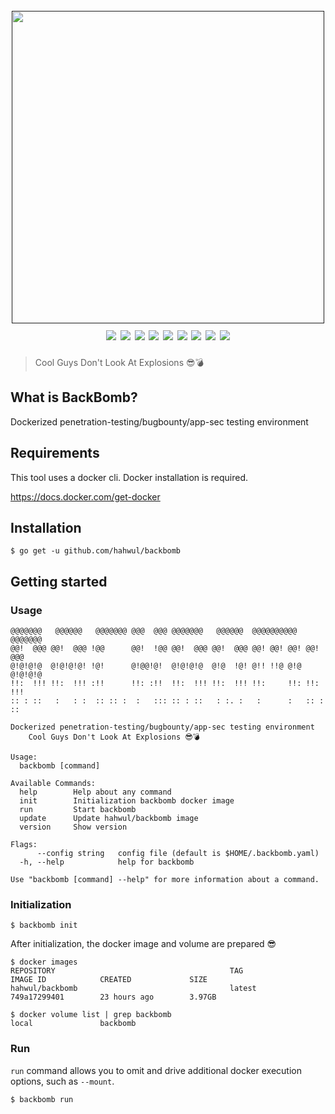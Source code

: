 <h1 align="center">
  <br>
  <a href=""><img src="https://user-images.githubusercontent.com/13212227/100126258-1329bb80-2ec1-11eb-915b-7a536a2524e0.png" alt="" width="500px;"></a>
  <br>
  <img src="https://img.shields.io/github/v/release/hahwul/backbomb?style=flat-square"> 
  <a href="https://snapcraft.io/backbomb"><img src="https://snapcraft.io/backbomb/badge.svg" /></a>
  <img src="https://img.shields.io/github/languages/top/hahwul/backbomb?style=flat-square"> <img src="https://api.codacy.com/project/badge/Grade/ea74e272d1d6486da19d469881e5c176"> <a href="https://goreportcard.com/report/github.com/hahwul/backbomb"><img src="https://goreportcard.com/badge/github.com/hahwul/backbomb"></a> <a href="https://twitter.com/intent/follow?screen_name=hahwul"><img src="https://img.shields.io/twitter/follow/hahwul?style=flat-square"></a>
  <img src="https://github.com/hahwul/backbomb/workflows/CodeQL/badge.svg">
  <img src="https://github.com/hahwul/backbomb/workflows/Docker%20Build/badge.svg">
  <img src="https://github.com/hahwul/backbomb/workflows/Go%20Build/badge.svg">
</h1>

> Cool Guys Don't Look At Explosions 😎💣

## What is BackBomb?
Dockerized penetration-testing/bugbounty/app-sec testing environment

## Requirements
This tool uses a docker cli. Docker installation is required. 

https://docs.docker.com/get-docker

## Installation
```
$ go get -u github.com/hahwul/backbomb
```

## Getting started
### Usage 
```
@@@@@@@   @@@@@@   @@@@@@@ @@@  @@@ @@@@@@@   @@@@@@  @@@@@@@@@@  @@@@@@@
@@!  @@@ @@!  @@@ !@@      @@!  !@@ @@!  @@@ @@!  @@@ @@! @@! @@! @@!  @@@
@!@!@!@  @!@!@!@! !@!      @!@@!@!  @!@!@!@  @!@  !@! @!! !!@ @!@ @!@!@!@
!!:  !!! !!:  !!! :!!      !!: :!!  !!:  !!! !!:  !!! !!:     !!: !!:  !!!
:: : ::   :   : :  :: :: :  :   ::: :: : ::   : :. :   :      :   :: : ::

Dockerized penetration-testing/bugbounty/app-sec testing environment
	Cool Guys Don't Look At Explosions 😎💣

Usage:
  backbomb [command]

Available Commands:
  help        Help about any command
  init        Initialization backbomb docker image
  run         Start backbomb
  update      Update hahwul/backbomb image
  version     Show version

Flags:
      --config string   config file (default is $HOME/.backbomb.yaml)
  -h, --help            help for backbomb

Use "backbomb [command] --help" for more information about a command.
```

### Initialization
```
$ backbomb init
```

After initialization, the docker image and volume are prepared 😎
```
$ docker images
REPOSITORY                                       TAG                 IMAGE ID            CREATED             SIZE
hahwul/backbomb                                  latest              749a17299401        23 hours ago        3.97GB
```
```
$ docker volume list | grep backbomb
local               backbomb
```

### Run
`run` command allows you to omit and drive additional docker execution options, such as `--mount`.
```
$ backbomb run
```
